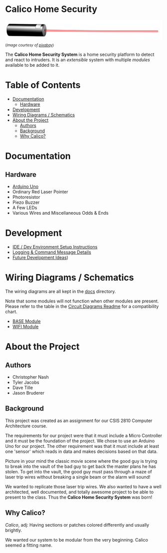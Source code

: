 Calico Home Security
====================

![Laser Pointer](./docs/laser-160991.png)
<sub>(_Image courtesy of [pixabay](https://pixabay.com/en/laser-optics-science-laser-pointer-160991/)_)</sub>

The **Calico Home Security System** is a home security platform to detect and react to intruders. It is an _extensible_ system with multiple _modules_ available to be added to it.


Table of Contents
=================

- [Documentation](#documentation)
  * [Hardware](#hardware)
- [Development](#development)
- [Wiring Diagrams / Schematics](#wiring-diagrams--schematics)
- [About the Project](#about-the-project)
  * [Authors](#authors)
  * [Background](#background)
  * [Why Calico?](#why-calico)

Documentation
=============

Hardware
--------

* [Arduino Uno](https://www.arduino.cc/en/Main/ArduinoBoardUno)
* Ordinary Red Laser Pointer
* Photoresistor
* Piezo Buzzer
* A Few LEDs
* Various Wires and Miscellaneous Odds & Ends


Development
===========

* [IDE / Dev Environment Setup Instructions](./docs/development/dev_environment_setup.md)
* [Logging & Command Message Details](./docs/development/logging.md)
* [Future Development Ideas](./docs/development/future/future_ideas.md))


Wiring Diagrams / Schematics
============================

The wiring diagrams are all kept in the [docs](./docs/circuit_diagrams) directory. 

Note that some modules will not function when other modules are present. Please refer to the table in the [Circuit Diagrams Readme](./docs/circuit_diagrams/README.md) for a compatibility chart.

* [BASE Module](./docs/circuit_diagrams/module_BASE/README.md)
* [WIFI Module](./docs/circuit_diagrams/module_WIFI/README.md)


About the Project
=================

Authors
-------

* Christopher Nash
* Tyler Jacobs
* Dave Tille
* Jason Bruderer

Background
----------

This project was created as an assignment for our CSIS 2810 Computer Architecture course.

The requirements for our project were that it must include a Micro Controller and it must be the foundation of the project. We chose to use an Arduino Uno for our project. The other requirement was that it must include at least one 'sensor' which reads in data and makes decisions based on that data.

Picture in your mind the classic movie scene where the good guy is trying to break into the vault of the bad guy to get back the master plans he has stolen. To get into the vault, the good guy must pass through a maze of laser trip wires without breaking a single beam or the alarm will sound! 

We wanted to replicate those laser trip wires. We also wanted to have a well architected, well documented, and totally awesome project to be able to present to the class. Thus the **Calico Home Security System** was born!


Why Calico?
-----------

*Calico*, adj: Having sections or patches colored differently and usually brightly.

We wanted our system to be modular from the very beginning. Calico seemed a fitting name.
